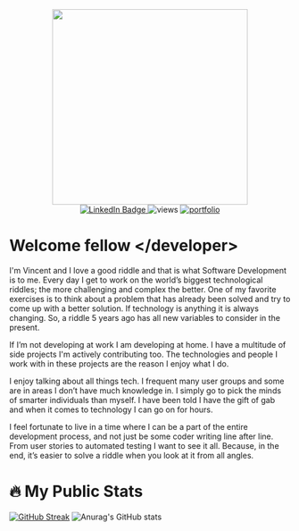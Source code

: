 <div id="header" align="center">
  <img src=https://media2.giphy.com/media/jdPMeyv9rn0hZHh8n9/giphy.gif?cid=790b7611b3a03837aa2cc70207c69553eb8bca415a14958e&rid=giphy.gif&ct=s" width="350"/>
  <div id="badges">
  <a href="https://www.linkedin.com/in/stephenevincent/">
    <img src="https://img.shields.io/badge/LinkedIn-blue?style=for-the-badge&logo=linkedin&logoColor=white" alt="LinkedIn Badge"/>
  </a>
  <a >
    <img src="https://visitor-badge.glitch.me/badge?page_id=thecodingwaffle" alt="views"/>
  </a>
  <a href="https://www.thecodingwaffle.dev">
    <img src="https://img.shields.io/website-up-down-green-red/http/monip.org.svg" alt="portfolio"/>
  </a>
</div>
</div>


Welcome fellow \</developer>
=============
I'm Vincent and I love a good riddle and that is what Software Development is to me. Every day I get to work on the world’s biggest technological riddles; the more challenging and complex the better. One of my favorite exercises is to think about a problem that has already been solved and try to come up with a better solution. If technology is anything it is always changing. So, a riddle 5 years ago has all new variables to consider in the present.

If I’m not developing at work I am developing at home. I have a multitude of side projects I'm actively contributing too. The technologies and people I work with in these projects are the reason I enjoy what I do. 

I enjoy talking about all things tech. I frequent many user groups and some are in areas I don’t have much knowledge in. I simply go to pick the minds of smarter individuals than myself. I have been told I have the gift of gab and when it comes to technology I can go on for hours.

I feel fortunate to live in a time where I can be a part of the entire development process, and not just be some coder writing line after line. From user stories to automated testing I want to see it all. Because, in the end, it’s easier to solve a riddle when you look at it from all angles. 
                                                                                              

:fire: My Public Stats
=============                                                                                                
[![GitHub Streak](https://github-readme-streak-stats.herokuapp.com?user=thecodingwaffle&theme=dark&hide_border=true&date_format=M%20j%5B%2C%20Y%5D&fire=2C72DD&ring=339DDD&currStreakLabel=7A68DD)](https://git.io/streak-stats)
![Anurag's GitHub stats](https://github-readme-stats.vercel.app/api?username=thecodingwaffle&count_private=true&show_icons=true&theme=dracula)

